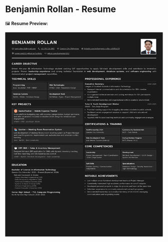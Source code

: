 # Benjamin Rollan - Resume

🖼️ **Resume Preview:**

![Benjamin Rollan - Resume](./Benjamin%20Rollan%20-%20Resume.jpg)

